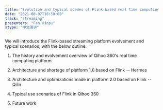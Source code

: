 ```yaml
---
title: "Evolution and typical scenes of Flink-based real time computing platform in Qihoo 360"
date: "2021-08-07T16:50:00" 
track: "streaming"
presenters: "Fan Xinpu"
stype: "中文演讲"
---
```

We will introduce the Flink-based streaming platform evolvement and typical scenarios, with the below outline:

1. The history and evolvement overview of Qihoo 360's real time computing  platform

2. Architecture and shortage of platform 1.0 based on Flink -- Hermes

3. Architecture and optimizations made in platform 2.0 based on Flink -- Qilin

4. Typical use scenarios of Flink in Qihoo 360

5. Future work
